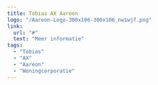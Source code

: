 ```yaml
---
title: Tobias AX Aareon
logo: "/Aareon-Logo-300x106-300x106_nw1wjf.png"
link:
  url: "#"
  text: "Meer informatie"
tags:
  - "Tobias"
  - "AX"
  - "Aareon"
  - "Woningcorporatie"
---
```

